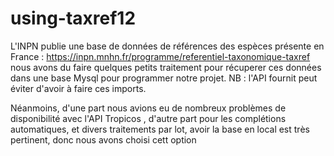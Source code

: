 # using-taxref12
L'INPN publie une base de données de références des espèces présente en France : 
https://inpn.mnhn.fr/programme/referentiel-taxonomique-taxref
nous avons du faire quelques petits traitement pour récuperer ces données dans une base Mysql pour programmer notre projet.
NB : l'API fournit peut éviter d'avoir à faire ces imports.

Néanmoins, d'une part nous avions eu de nombreux problèmes de disponibilité avec l'API Tropicos , d'autre part pour les complétions automatiques, et divers traitements par lot, avoir la base en local est très pertinent, donc nous avons choisi cett option

